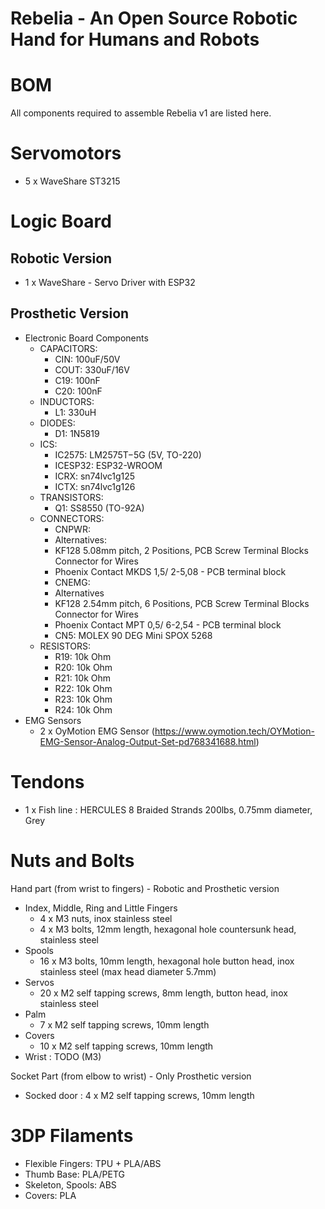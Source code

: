 Rebelia - An Open Source Robotic Hand for Humans and Robots
===========================================================

BOM
===
All components required to assemble Rebelia v1 are listed here.

Servomotors
===========
* 5 x WaveShare ST3215

Logic Board
===========
Robotic Version
---------------
* 1 x WaveShare - Servo Driver with ESP32

Prosthetic Version
-----------------

* Electronic Board Components
  * CAPACITORS: 
  	* CIN: 100uF/50V
  	* COUT: 330uF/16V
  	* C19: 100nF
  	* C20: 100nF
  * INDUCTORS: 
  	* L1: 330uH
  * DIODES: 
  	* D1: 1N5819
  * ICS: 
  	* IC2575: LM2575T−5G (5V, TO-220)
  	* ICESP32: ESP32-WROOM
  	* ICRX: sn74lvc1g125
  	* ICTX: sn74lvc1g126
  * TRANSISTORS:
  	* Q1: SS8550 (TO-92A)
  * CONNECTORS: 
  	* CNPWR:
    * Alternatives:
     * KF128 5.08mm pitch, 2 Positions, PCB Screw Terminal Blocks Connector for Wires
     * Phoenix Contact MKDS 1,5/ 2-5,08 - PCB terminal block 
  	* CNEMG:
    * Alternatives
     * KF128 2.54mm pitch, 6 Positions, PCB Screw Terminal Blocks Connector for Wires
     * Phoenix Contact MPT 0,5/ 6-2,54 - PCB terminal block 
  	* CN5: MOLEX 90 DEG Mini SPOX 5268
  * RESISTORS:
  	* R19: 10k Ohm
  	* R20: 10k Ohm
  	* R21: 10k Ohm
  	* R22: 10k Ohm
  	* R23: 10k Ohm
  	* R24: 10k Ohm
* EMG Sensors
  * 2 x OyMotion EMG Sensor (https://www.oymotion.tech/OYMotion-EMG-Sensor-Analog-Output-Set-pd768341688.html) 

Tendons
=======
* 1 x Fish line : HERCULES 8 Braided Strands 200lbs, 0.75mm diameter, Grey

Nuts and Bolts
==============
Hand part (from wrist to fingers) - Robotic and Prosthetic version
* Index, Middle, Ring and Little Fingers
  * 4 x M3 nuts, inox stainless steel
  * 4 x M3 bolts, 12mm length, hexagonal hole countersunk head, stainless steel
* Spools
  * 16 x M3 bolts, 10mm length, hexagonal hole button head, inox stainless steel (max head diameter 5.7mm)
* Servos
  * 20 x M2 self tapping screws, 8mm length, button head, inox stainless steel
* Palm
  * 7 x M2 self tapping screws, 10mm length
* Covers
  * 10 x M2 self tapping screws, 10mm length
* Wrist : TODO (M3)

Socket Part (from elbow to wrist) - Only Prosthetic version
* Socked door : 4 x M2 self tapping screws, 10mm length

3DP Filaments
=============
* Flexible Fingers: TPU + PLA/ABS
* Thumb Base: PLA/PETG
* Skeleton, Spools: ABS
* Covers: PLA

